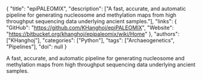 {
  "title": "epiPALEOMIX",
  "description": ["A fast, accurate, and automatic pipeline for generating nucleosome and methylation maps from high throughput sequencing data underlying ancient samples."],
  "links": {
    "GitHub": "https://github.com/KHanghoj/epiPALEOMIX",
    "Website": "https://bitbucket.org/khanghoj/epipaleomix/wiki/Home"
  },
  "authors": ["KHanghoj"],
  "categories": ["Python"],
  "tags": ["Archaeogenetics", "Pipelines"],
  "doi": null
}

<!-- Generated by csv2md.R – do not edit by hand -->

A fast, accurate, and automatic pipeline for generating nucleosome and methylation maps from high throughput sequencing data underlying ancient samples.